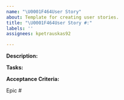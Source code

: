 ```yaml
---
name: "\U0001F464User Story"
about: Template for creating user stories.
title: "\U0001F464User Story #:"
labels: ''
assignees: kpetrauskas92

---
```


**Description:**



**Tasks:**



**Acceptance Criteria:**



Epic #

